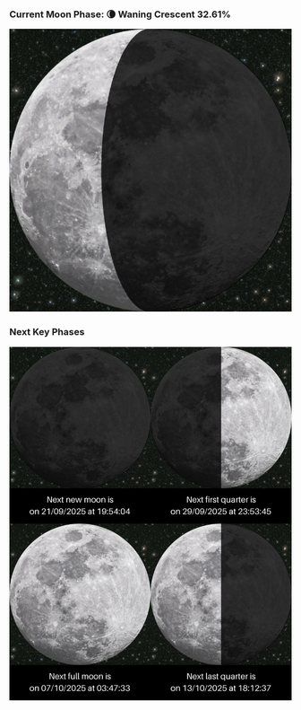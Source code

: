 ### Current Moon Phase: 🌘 Waning Crescent 32.61%
![Moon Phase](moonphase.png)
### Next Key Phases
![Gallery](gallery.png)